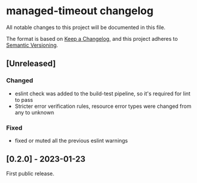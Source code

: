 # managed-timeout changelog

All notable changes to this project will be documented in this file.

The format is based on [Keep a Changelog](https://keepachangelog.com/en/1.0.0/),
and this project adheres to [Semantic Versioning](https://semver.org/spec/v2.0.0.html).


## [Unreleased]
### Changed
- eslint check was added to the build-test pipeline, so it's required for lint to pass
- Stricter error verification rules, resource error types were changed from any to unknown
### Fixed
- fixed or muted all the previous eslint warnings

## [0.2.0] - 2023-01-23
First public release.